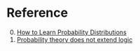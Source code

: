 # Reference

0. [How to Learn Probability Distributions](https://www.youtube.com/watch?v=mBCiKUzwdMs)
0. [Probability theory does not extend logic](https://metarationality.com/probability-and-logic)

